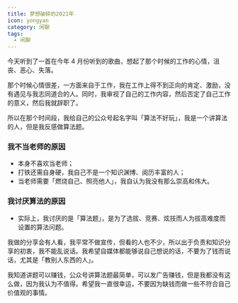 ```yaml
---
title: 梦想破碎的2021年
icon: yongyan
category: 闲聊
tags:
  - 闲聊
---
```


今天听到了一首在今年 4 月份听到的歌曲，想起了那个时候的工作的心情，沮丧、恶心、失落。

那个时候心情很差，一方面来自于工作，我在工作上得不到正向的肯定、激励，没有遇见与我志同道合的人。同时，我审视了自己的工作内容，然后否定了自己工作的意义，然后我就辞职了。

所以在那个时间段，我给自己的公众号起名字叫「算法不好玩」，我是一个讲算法的人，但是我反感做算法题。

### 我不当老师的原因

+ 本身不喜欢当老师；
+ 打铁还需自身硬，我自己不是一个知识渊博、阅历丰富的人；
+ 当老师需要「燃烧自己、照亮他人」，我自认为我没有那么崇高和伟大。

### 我讨厌算法的原因

+ 实际上，我讨厌的是「算法题」，是为了选拔、竞赛、炫技而人为拔高难度而设置的算法问题。

我做的分享会有人看，我平常不做宣传，但看的人也不少，所以出于负责和知识分享的初衷，我不能乱说话。我希望自媒体都能够说自己想说的话，不要为了钱而说话，尤其是「教别人东西的人」。

我知道讲题可以赚钱，公众号讲算法题最简单，可以发广告赚钱，但是我都没有这么做，因为我认为不值得。希望我一直很幸运，不要因为缺钱而做一些不符合自己价值观的事情。